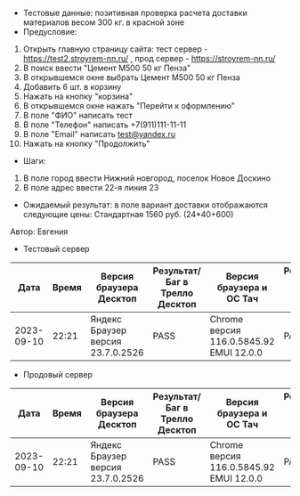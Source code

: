* Тестовые данные: позитивная проверка расчета доставки материалов весом 300 кг. в красной зоне
* Предусловие:
1. Открыть главную страницу сайта: тест сервер - https://test2.stroyrem-nn.ru/ , прод сервер - https://stroyrem-nn.ru/
2. В поиск ввести "Цемент М500 50 кг Пенза"
3. В открывшемся окне выбрать Цемент М500 50 кг Пенза
4. Добавить 6 шт. в корзину
5. Нажать на кнопку "корзина"
6. В открывшемся окне нажать "Перейти к оформлению"
7. В поле "ФИО" написать тест
8. В поле "Телефон" написать +7(911)111-11-11
9. В поле "Email" написать test@yandex.ru
10. Нажать на кнопку "Продолжить"
* Шаги:
1. В поле город ввести Нижний новгород, поселок Новое Доскино
2. В поле адрес ввести 22-я линия 23

* Ожидаемый результат: в поле вариант доставки отображаются следующие цены: Стандартная 1560 руб. (24*40+600)


Автор: Евгения

* Тестовый сервер 

| Дата | Время | Версия браузера Десктоп | Результат/Баг в Трелло Десктоп|  Версия браузера и ОС Тач |Результат/Баг в Трелло Тач| Дата релиза| QA  |
| --- | --- | --- | --- |  --- | --- | --- | --- |   
| 2023-09-10 | 22:21 | Яндекс Браузер версия 23.7.0.2526 | PASS | Chrome версия 116.0.5845.92 EMUI 12.0.0 | PASS  | 2023-09-03 | Евгения |

* Продовый сервер

| Дата | Время | Версия браузера Десктоп | Результат/Баг в Трелло Десктоп|  Версия браузера и ОС Тач |Результат/Баг в Трелло Тач| Дата релиза| QA  |
| --- | --- | --- | --- |  --- | --- | --- | --- |   
| 2023-09-10 | 22:21 | Яндекс Браузер версия 23.7.0.2526 | PASS | Chrome версия 116.0.5845.92 EMUI 12.0.0 | PASS  | 2023-09-03 | Евгения |

